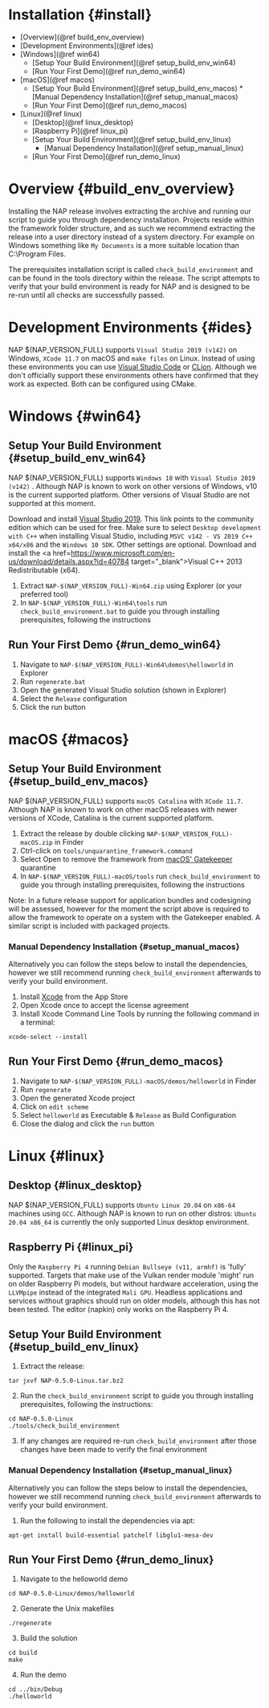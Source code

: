 Installation {#install}
=======================

*	[Overview](@ref build_env_overview)
*	[Development Environments](@ref ides)
*	[Windows](@ref win64)
	*	[Setup Your Build Environment](@ref setup_build_env_win64)
	*	[Run Your First Demo](@ref run_demo_win64)
*	[macOS](@ref macos)
	*	[Setup Your Build Environment](@ref setup_build_env_macos)
			*	[Manual Dependency Installation](@ref setup_manual_macos)
	*	[Run Your First Demo](@ref run_demo_macos)
*	[Linux](@ref linux) 
	*	[Desktop](@ref linux_desktop)
	*	[Raspberry Pi](@ref linux_pi)
	*	[Setup Your Build Environment](@ref setup_build_env_linux)
		*	[Manual Dependency Installation](@ref setup_manual_linux)
	*	[Run Your First Demo](@ref run_demo_linux)

# Overview {#build_env_overview}

Installing the NAP release involves extracting the archive and running our script to guide you through dependency installation. Projects reside within the framework folder structure, and as such we recommend extracting the release into a user directory instead of a system directory.  For example on Windows something like `My Documents` is a more suitable location than C:\\Program Files.

The prerequisites installation script is called `check_build_environment` and can be found in the tools directory within the release.  The script attempts to verify that your build environment is ready for NAP and is designed to be re-run until all checks are successfully passed.

# Development Environments {#ides}

NAP $(NAP_VERSION_FULL) supports `Visual Studio 2019 (v142)` on Windows, `XCode 11.7` on macOS and `make files` on Linux. Instead of using these environments you can use [Visual Studio Code](https://code.visualstudio.com/) or [CLion](https://www.jetbrains.com/clion). Although we don't officially support these environments others have confirmed that they work as expected. Both can be configured using CMake.

# Windows {#win64}

## Setup Your Build Environment {#setup_build_env_win64}

NAP $(NAP_VERSION_FULL) supports `Windows 10` with `Visual Studio 2019 (v142)` . Although NAP is known to work on other versions of Windows, v10 is the current supported platform. Other versions of Visual Studio are not supported at this moment.

Download and install <a href="https://visualstudio.microsoft.com/downloads/" target="_blank">Visual Studio 2019</a>. This link points to the community edition which can be used for free. Make sure to select `Desktop development with C++` when installing Visual Studio, including `MSVC v142 - VS 2019 C++ x64/x86` and the `Windows 10 SDK`. Other settings are optional. Download and install the <a href=https://www.microsoft.com/en-us/download/details.aspx?id=40784 target="_blank">Visual C++ 2013 Redistributable (x64)</a>.

1. Extract `NAP-$(NAP_VERSION_FULL)-Win64.zip` using Explorer (or your preferred tool)
2. In `NAP-$(NAP_VERSION_FULL)-Win64\tools` run `check_build_environment.bat` to guide you through installing prerequisites, following the instructions

## Run Your First Demo {#run_demo_win64}

1. Navigate to `NAP-$(NAP_VERSION_FULL)-Win64\demos\helloworld` in Explorer
2. Run `regenerate.bat`
3. Open the generated Visual Studio solution (shown in Explorer)
4. Select the `Release` configuration
5. Click the run button

# macOS {#macos}

## Setup Your Build Environment {#setup_build_env_macos}

NAP $(NAP_VERSION_FULL) supports `macOS Catalina` with `XCode 11.7`. Although NAP is known to work on other macOS releases with newer versions of XCode, Catalina is the current supported platform.

1. Extract the release by double clicking `NAP-$(NAP_VERSION_FULL)-macOS.zip` in Finder
2. Ctrl-click on `tools/unquarantine_framework.command` 
3. Select Open to remove the framework from <a href="https://en.wikipedia.org/wiki/Gatekeeper_(macOS)" target="_blank">macOS' Gatekeeper</a> quarantine
4. In `NAP-$(NAP_VERSION_FULL)-macOS/tools` run `check_build_environment` to guide you through installing prerequisites, following the instructions

Note: In a future release support for application bundles and codesigning will be assessed, however for the moment the script above is required to allow the framework to operate on a system with the Gatekeeper enabled. A similar script is included with packaged projects.

### Manual Dependency Installation {#setup_manual_macos}

Alternatively you can follow the steps below to install the dependencies, however we still recommend running `check_build_environment` afterwards to verify your build environment.

1. Install [Xcode](https://itunes.apple.com/us/app/xcode/id497799835?mt=12) from the App Store
2. Open Xcode once to accept the license agreement
3. Install Xcode Command Line Tools by running the following command in a terminal:
```    
xcode-select --install
```

## Run Your First Demo {#run_demo_macos}

1. Navigate to `NAP-$(NAP_VERSION_FULL)-macOS/demos/helloworld` in Finder
2. Run `regenerate`
3. Open the generated Xcode project
4. Click on `edit scheme`
5. Select `helloworld` as Executable & `Release` as Build Configuration
6. Close the dialog and click the `run` button

# Linux {#linux}

## Desktop {#linux_desktop}

NAP $(NAP_VERSION_FULL) supports `Ubuntu Linux 20.04` on `x86-64` machines using `GCC`. Although NAP is known to run on other distros: `Ubuntu 20.04 x86_64` is currently the only supported Linux desktop environment.

## Raspberry Pi {#linux_pi}

Only the `Raspberry Pi 4` running `Debian Bullseye (v11, armhf)` is 'fully' supported. Targets that make use of the Vulkan render module 'might' run on older Raspberry Pi models, but without hardware acceleration, using the `LLVMpipe` instead of the integrated `Mali GPU`. Headless applications and services without graphics should run on older models, although this has not been tested. The editor (napkin) only works on the Raspberry Pi 4.

## Setup Your Build Environment {#setup_build_env_linux}

1. Extract the release:
```
tar jxvf NAP-0.5.0-Linux.tar.bz2
```
2. Run the `check_build_environment` script to guide you through installing prerequisites, following the instructions:
```
cd NAP-0.5.0-Linux
./tools/check_build_environment
```
3. If any changes are required re-run `check_build_environment` after those changes have been made to verify the final environment

### Manual Dependency Installation {#setup_manual_linux}

Alternatively you can follow the steps below to install the dependencies, however we still recommend running `check_build_environment` afterwards to verify your build environment.

1. Run the following to install the dependencies via apt:
```
apt-get install build-essential patchelf libglu1-mesa-dev
```

## Run Your First Demo {#run_demo_linux}

1. Navigate to the helloworld demo
```
cd NAP-0.5.0-Linux/demos/helloworld
```
2. Generate the Unix makefiles
```
./regenerate
```
3. Build the solution
```
cd build
make
```
4. Run the demo
```
cd ../bin/Debug
./helloworld
```